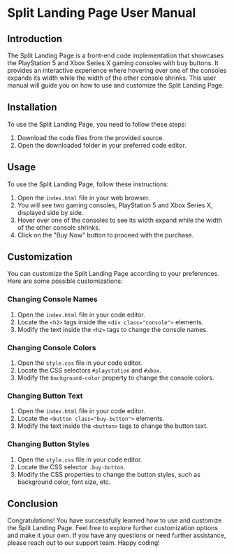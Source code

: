 # Split Landing Page User Manual

## Introduction

The Split Landing Page is a front-end code implementation that showcases the PlayStation 5 and Xbox Series X gaming consoles with buy buttons. It provides an interactive experience where hovering over one of the consoles expands its width while the width of the other console shrinks. This user manual will guide you on how to use and customize the Split Landing Page.

## Installation

To use the Split Landing Page, you need to follow these steps:

1. Download the code files from the provided source.
2. Open the downloaded folder in your preferred code editor.

## Usage

To use the Split Landing Page, follow these instructions:

1. Open the `index.html` file in your web browser.
2. You will see two gaming consoles, PlayStation 5 and Xbox Series X, displayed side by side.
3. Hover over one of the consoles to see its width expand while the width of the other console shrinks.
4. Click on the "Buy Now" button to proceed with the purchase.

## Customization

You can customize the Split Landing Page according to your preferences. Here are some possible customizations:

### Changing Console Names

1. Open the `index.html` file in your code editor.
2. Locate the `<h2>` tags inside the `<div class="console">` elements.
3. Modify the text inside the `<h2>` tags to change the console names.

### Changing Console Colors

1. Open the `style.css` file in your code editor.
2. Locate the CSS selectors `#playstation` and `#xbox`.
3. Modify the `background-color` property to change the console colors.

### Changing Button Text

1. Open the `index.html` file in your code editor.
2. Locate the `<button class="buy-button">` elements.
3. Modify the text inside the `<button>` tags to change the button text.

### Changing Button Styles

1. Open the `style.css` file in your code editor.
2. Locate the CSS selector `.buy-button`.
3. Modify the CSS properties to change the button styles, such as background color, font size, etc.

## Conclusion

Congratulations! You have successfully learned how to use and customize the Split Landing Page. Feel free to explore further customization options and make it your own. If you have any questions or need further assistance, please reach out to our support team. Happy coding!